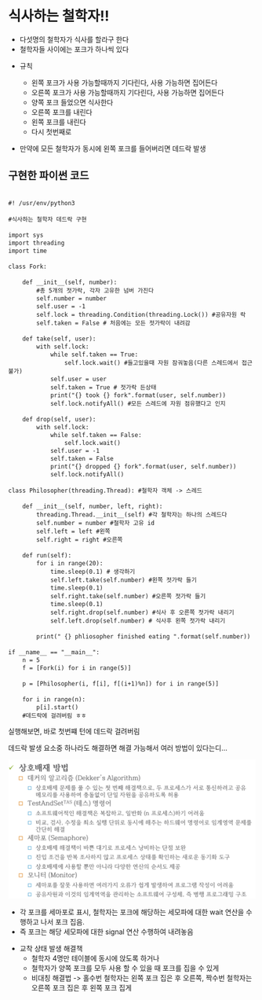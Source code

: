 # 식사하는 철학자!!

- 다섯명의 철학자가 식사를 할라구 한다
- 철학자들 사이에는 포크가 하나씩 있다

* 규칙
    - 왼쪽 포크가 사용 가능할때까지 기다린다, 사용 가능하면 집어든다
    - 오른쪽 포크가 사용 가능할때까지 기다린다, 사용 가능하면 집어든다
    - 양쪽 포크 들었으면 식사한다
    - 오른쪽 포크를 내린다
    - 왼쪽 포크를 내린다
    - 다시 첫번째로

* 만약에 모든 철학자가 동시에 왼쪽 포크를 들어버리면 데드락 발생

## 구현한 파이썬 코드

```python3

#! /usr/env/python3

#식사하는 철학자 데드락 구현

import sys
import threading
import time

class Fork:

    def __init__(self, number):
        #총 5개의 젓가락, 각자 고유한 넘버 가진다
        self.number = number
        self.user = -1
        self.lock = threading.Condition(threading.Lock()) #공유자원 락
        self.taken = False # 처음에는 모든 젓가락이 내려감
    
    def take(self, user):
        with self.lock:
            while self.taken == True:
                self.lock.wait() #들고있을때 자원 잠궈놓음(다른 스레드에서 접근 불가)
            self.user = user
            self.taken = True # 젓가락 든상태 
            print("{} took {} fork".format(user, self.number))
            self.lock.notifyAll() #모든 스레드에 자원 점유했다고 인지

    def drop(self, user):
        with self.lock:
            while self.taken == False:
                self.lock.wait()
            self.user = -1
            self.taken = False
            print("{} dropped {} fork".format(user, self.number))
            self.lock.notifyAll()

class Philosopher(threading.Thread): #철학자 객체 -> 스레드

    def __init__(self, number, left, right):
        threading.Thread.__init__(self) #각 철학자는 하나의 스레드다 
        self.number = number #철학자 고유 id 
        self.left = left #왼쪽
        self.right = right #오른쪽
    
    def run(self):
        for i in range(20):
            time.sleep(0.1) # 생각하기
            self.left.take(self.number) #왼쪽 젓가락 들기
            time.sleep(0.1)
            self.right.take(self.number) #오른쪽 젓가락 들기
            time.sleep(0.1)
            self.right.drop(self.number) #식사 후 오른쪽 젓가락 내리기
            self.left.drop(self.number) # 식사후 왼쪽 젓가락 내리기
            
        print(" {} phliosopher finished eating ".format(self.number))

if __name__ == "__main__":
    n = 5
    f = [Fork(i) for i in range(5)]

    p = [Philosopher(i, f[i], f[(i+1)%n]) for i in range(5)]

    for i in range(n):
        p[i].start()
    #데드락에 걸려버림 ㅎㅎ  

```

실행해보면, 바로 첫번쨰 턴에 데드락 걸려버림

데드락 발생 요소중 하나라도 해결하면 해결 가능해서 여러 방법이 있다는디...

![1](images/1.png)

- 각 포크를 세마포로 표시, 철학자는 포크에 해당하는 세모파에 대한 wait 연산을 수행하고 나서 포크 집음.
- 즉 포크는 해당 세모파에 대한 signal 연산 수행하여 내려놓음

* 교착 상태 발생 해결책
    - 철학자 4명만 테이블에 동시에 앉도록 하거나
    - 철학자가 양쪽 포크를 모두 사용 할 수 있을 때 포크를 집을 수 있게
    - 비대칭 해결법 -> 홀수번 철학자는 왼쪽 포크 집은 후 오른쪽, 짝수번 철학자는 오른쪽 포크 집은 후 왼쪽 포크 집게

    